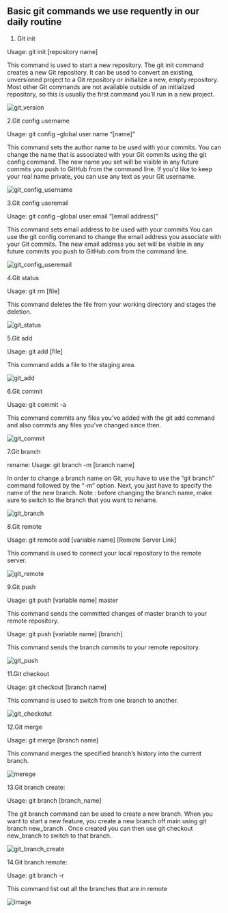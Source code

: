 
## Basic git commands we use requently in our daily routine

1. Git init

Usage: git init [repository name]

This command is used to start a new repository.
The git init command creates a new Git repository. It can be used to convert an existing, unversioned project to a Git repository or initialize a new, empty repository. Most other Git commands are not available outside of an initialized repository, so this is usually the first command you'll run in a new project.

![git_version](https://user-images.githubusercontent.com/40556115/193409630-a38f482e-b982-4ef3-a010-78910c10c721.PNG)

2.Git config username

Usage: git config –global user.name “[name]”

This command sets the author name to be used with your commits.
You can change the name that is associated with your Git commits using the git config command. The new name you set will be visible in any future commits you push to GitHub from the command line. If you'd like to keep your real name private, you can use any text as your Git username.

![git_config_username](https://user-images.githubusercontent.com/40556115/193409766-d5fda0cf-08d7-4b36-a2eb-dc0e3ee9224d.PNG)

3.Git config useremail

Usage: git config –global user.email “[email address]”

This command sets email address to be used with your commits
You can use the git config command to change the email address you associate with your Git commits. The new email address you set will be visible in any future commits you push to GitHub.com from the command line.

![git_config_useremail](https://user-images.githubusercontent.com/40556115/193409883-2e5735fb-24a6-4d71-91ef-f51cbdafe94c.PNG)

4.Git status

Usage: git rm [file]

This command deletes the file from your working directory and stages the deletion.

![git_status](https://user-images.githubusercontent.com/40556115/193409908-c3779074-90a9-4169-bf02-dd6f85b9f0ad.PNG)


5.Git add

Usage: git add [file]

This command adds a file to the staging area.

![git_add](https://user-images.githubusercontent.com/40556115/193409947-dfefe15e-1bdb-4ff1-bcd4-448e9e6374d3.PNG)

6.Git commit

Usage: git commit -a

This command commits any files you’ve added with the git add command and also commits any files you’ve changed since then.

![git_commit](https://user-images.githubusercontent.com/40556115/193409971-9870d5ed-a3e8-4cee-b0e1-4894168cc379.PNG)

7.Git branch  

rename:
Usage: git branch -m [branch name]

In order to change a branch name on Git, you have to use the “git branch” command followed by the “-m” option. Next, you just have to specify the name of the new branch. Note : before changing the branch name, make sure to switch to the branch that you want to rename.

![git_branch](https://user-images.githubusercontent.com/40556115/193410052-a9454799-ebfd-48e9-8f79-4c197866e693.PNG)

8.Git remote

Usage: git remote add [variable name] [Remote Server Link]

This command is used to connect your local repository to the remote server.

![git_remote](https://user-images.githubusercontent.com/40556115/193410353-dd050fbc-2299-4da0-95cc-6b4731776523.PNG)

9.Git push

Usage: git push [variable name] master

This command sends the committed changes of master branch to your remote repository.

Usage: git push [variable name] [branch]

This command sends the branch commits to your remote repository.

![git_push](https://user-images.githubusercontent.com/40556115/193410370-6b10889c-5394-436b-81cc-815287560f5f.PNG)

11.Git checkout

Usage: git checkout [branch name]

This command is used to switch from one branch to another.

![git_checkotut](https://user-images.githubusercontent.com/40556115/193410471-1c38538e-cdc3-4370-a873-80742df51dd4.PNG)

12.Git merge

Usage: git merge [branch name]

This command merges the specified branch’s history into the current branch.

![merege](https://user-images.githubusercontent.com/40556115/193410494-e573dbf2-b4d2-4e9d-9a7f-d32e14e9a8ea.PNG)

13.Git branch create:

Usage: git branch [branch_name]

The git branch command can be used to create a new branch. When you want to start a new feature, you create a new branch off main using git branch new_branch . Once created you can then use git checkout new_branch to switch to that branch.

![git_branch_create](https://user-images.githubusercontent.com/40556115/193410406-f3743891-d0d6-4c97-9db9-3297b8c9f060.PNG)

14.Git branch remote:

Usage: git branch -r

This command list out all the branches that are in remote

![image](https://user-images.githubusercontent.com/40556115/193410893-da4a7043-1bad-42c7-9b2f-7335b7dda6d3.png)


